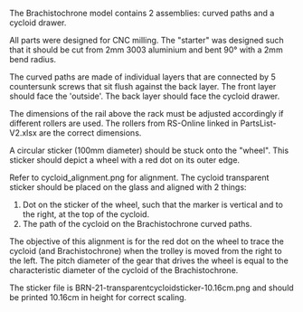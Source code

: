 The Brachistochrone model contains 2 assemblies: curved paths and a cycloid drawer.

All parts were designed for CNC milling. The "starter" was designed such that it should be cut from 2mm 3003 aluminium and bent 90° with a 2mm bend radius.

The curved paths are made of individual layers that are connected by 5 countersunk screws that sit flush against the back layer. 
The front layer should face the 'outside'. The back layer should face the cycloid drawer.

The dimensions of the rail above the rack must be adjusted accordingly if different rollers are used. The rollers from RS-Online linked in PartsList-V2.xlsx are the correct dimensions.

A circular sticker (100mm diameter) should be stuck onto the "wheel". This sticker should depict a wheel with a red dot on its outer edge.

Refer to cycloid_alignment.png for alignment. The cycloid transparent sticker should be placed on the glass and aligned with 2 things:
1. Dot on the sticker of the wheel, such that the marker is vertical and to the right, at the top of the cycloid.
2. The path of the cycloid on the Brachistochrone curved paths.

The objective of this alignment is for the red dot on the wheel to trace the cycloid (and Brachistochrone) when the trolley is moved from the right to the left. The pitch diameter of the gear that drives the wheel is equal to the characteristic diameter of the cycloid of the Brachistochrone.

The sticker file is BRN-21-transparentcycloidsticker-10.16cm.png and should be printed 10.16cm in height for correct scaling.

